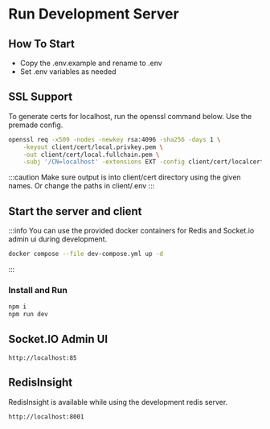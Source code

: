# Run Development Server

## How To Start

- Copy the .env.example and rename to .env
- Set .env variables as needed

## SSL Support

To generate certs for localhost, run the openssl command below. Use the premade config.

```bash
openssl req -x509 -nodes -newkey rsa:4096 -sha256 -days 1 \
    -keyout client/cert/local.privkey.pem \
    -out client/cert/local.fullchain.pem \
    -subj '/CN=localhost' -extensions EXT -config client/cert/localcert.conf
```

:::caution
Make sure output is into client/cert directory using the given names. Or change the paths in client/.env
:::

## Start the server and client

:::info
You can use the provided docker containers for Redis and Socket.io admin ui
during development.
```bash
docker compose --file dev-compose.yml up -d
```
:::

### Install and Run
```bash
npm i
npm run dev
```

## Socket.IO Admin UI

```
http://localhost:85
```

## RedisInsight

RedisInsight is available while using the development redis server.

```
http://localhost:8001
```
